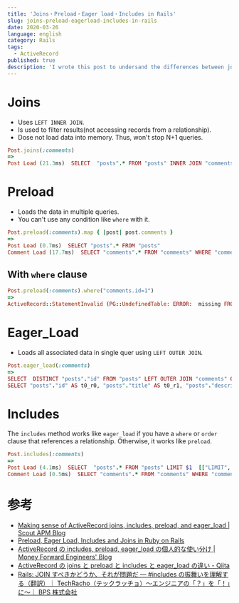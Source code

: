 ```yaml
---
title: 'Joins・Preload・Eager load・Includes in Rails'
slug: joins-preload-eagerload-includes-in-rails
date: 2020-03-26
language: english
category: Rails
tags:
  - ActiveRecord
published: true
description: 'I wrote this post to undersand the differences between joins, preload, eager_load and includes in Rails.'
---
```


# Joins

- Uses `LEFT INNER JOIN`.
- Is used to filter results(not accessing records from a relationship).
- Dose not load data into memory. Thus, won't stop N+1 queries.

```ruby
Post.joins(:comments)
=>
Post Load (21.3ms)  SELECT  "posts".* FROM "posts" INNER JOIN "comments" ON "comments"."post_id" = "posts"."id"
```

# Preload

- Loads the data in multiple queries.
- You can't use any condition like `where` with it.

```ruby
Post.preload(:comments).map { |post| post.comments }
=>
Post Load (0.7ms)  SELECT "posts".* FROM "posts"
Comment Load (17.7ms)  SELECT "comments".* FROM "comments" WHERE "comments"."post_id" IN ($1, $2, $3, $4, $5, $6, $7, $8, $9, $10, $11, $12, $13)
```

## With `where` clause

```ruby
Post.preload(:comments).where("comments.id=1")
=>
ActiveRecord::StatementInvalid (PG::UndefinedTable: ERROR:  missing FROM-clause entry for table "comments")
```

# Eager_Load

- Loads all associated data in single quer using `LEFT OUTER JOIN`.

```ruby
Post.eager_load(:comments)
=>
SELECT  DISTINCT "posts"."id" FROM "posts" LEFT OUTER JOIN "comments" ON "comments"."post_id" = "posts"."id" LIMIT $1  [["LIMIT", 11]]
SELECT "posts"."id" AS t0_r0, "posts"."title" AS t0_r1, "posts"."description" AS t0_r2, "posts"."user_id" AS t0_r3, "posts"."created_at" AS t0_r4, "posts"."updated_at" AS t0_r5, "posts"."status" AS t0_r6, "comments"."id" AS t1_r0, "comments"."content" AS t1_r1, "comments"."post_id" AS t1_r2, "comments"."created_at" AS t1_r3, "comments"."updated_at" AS t1_r4 FROM "posts" LEFT OUTER JOIN "comments" ON "comments"."post_id" = "posts"."id" WHERE "posts"."id" IN ($1, $2, $3, $4, $5, $6, $7, $8, $9, $10, $11)  [["id", 1], ["id", 2], ["id", 3], ["id", 4], ["id", 5], ["id", 6], ["id", 7], ["id", 8], ["id", 9], ["id", 10], ["id", 11]]
```

# Includes

The `includes` method works like `eager_load` if you have a `where` or `order` clause that references a relationship. Otherwise, it works like `preload`.

```ruby
Post.includes(:comments)
=>
Post Load (4.1ms)  SELECT  "posts".* FROM "posts" LIMIT $1  [["LIMIT", 11]]
Comment Load (0.5ms)  SELECT "comments".* FROM "comments" WHERE "comments"."post_id" IN ($1, $2, $3, $4, $5, $6, $7, $8, $9, $10, $11)
```

# 参考

- [Making sense of ActiveRecord joins, includes, preload, and eager_load \| Scout APM Blog](https://scoutapm.com/blog/activerecord-includes-vs-joins-vs-preload-vs-eager_load-when-and-where)
- [Preload, Eager Load, Includes and Joins in Ruby on Rails](https://www.railscarma.com/blog/technical-articles/preload-eager-load-includes-and-joins-in-ruby-on-rails/?__cf_chl_jschl_tk__=649af04b5c86210af8d2f1913e4a55acaaa7c115-1585016990-0-AWbeQB8KGhsRqnlJ85EVVo5VSC5DQP8xbuQAEjLTRLjo0An62MrJA6uTEEEdsLsa6WRgvIWLi8zcSvynppMh-CifdmeVZFHQG83j7kghl4ZzVI5oUINL_8WmQ5BvsBy_wYt5Mb8rmuyCybwE_eTtDf9UjyA6Rdnn-6wmv0pTu7sqSrsXFNr6TO34qbVUYEz3Z0N8f-kTuminhovNefW3XEkTcHIcTk-QRIyKDe3h3GugAtt17TZfHBvC_1laVTRlJXtWBa8azT0Hk3zYDmdcrS1aY3n5QEUVdu9nGPS_qJVuzM3XHxb0O4Djs1lRjP0KmZWwp4ffWSADsCyQjmkLydrjadmUJK_1NVq8N8iOuGEBIoIamHm2GisA2b2MJasdgg)
- [ActiveRecord の includes, preload, eager_load の個人的な使い分け \| Money Forward Engineers' Blog](https://moneyforward.com/engineers_blog/2019/04/02/activerecord-includes-preload-eagerload/)
- [ActiveRecord の joins と preload と includes と eager_load の違い - Qiita](https://qiita.com/k0kubun/items/80c5a5494f53bb88dc58)
- [Rails: JOIN すべきかどうか、それが問題だ — #includes の振舞いを理解する（翻訳）｜ TechRacho（テックラッチョ）〜エンジニアの「？」を「！」に〜｜ BPS 株式会社](https://techracho.bpsinc.jp/hachi8833/2017_09_25/45650)
